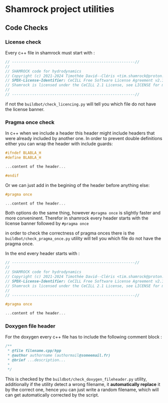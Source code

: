 # Shamrock project utilities

## Code Checks

### License check

Every c++ file in shamrock must start with :
```c++
// -------------------------------------------------------//
//
// SHAMROCK code for hydrodynamics
// Copyright (c) 2021-2024 Timothée David--Cléris <tim.shamrock@proton.me>
// SPDX-License-Identifier: CeCILL Free Software License Agreement v2.1
// Shamrock is licensed under the CeCILL 2.1 License, see LICENSE for more information
//
// -------------------------------------------------------//
```

if not the `buildbot/check_licencing.py` will tell you which file do not have the license banner.

### Pragma once check


In c++ when we include a header this header might include headers that were already included
by another one. In order to prevent double definitions either you can wrap the
header with include guards:
```c++
#ifndef BLABLA_H
#define BLABLA_H

...content of the header...

#endif
```
Or we can just add in the begining of the header before anything else:
```c++
#pragma once

...content of the header...
```

Both options do the same thing, however `#pragma once` is slightly faster and more conveninent.
Therefor in shamrock every header starts with the license banner followed by `#pragma once`

in order to check the correctness of pragma onces there is the `buildbot/check_pragma_once.py`
utility will tell you which file do not have the pragma once.

In the end every header starts with :

```c++
// -------------------------------------------------------//
//
// SHAMROCK code for hydrodynamics
// Copyright (c) 2021-2024 Timothée David--Cléris <tim.shamrock@proton.me>
// SPDX-License-Identifier: CeCILL Free Software License Agreement v2.1
// Shamrock is licensed under the CeCILL 2.1 License, see LICENSE for more information
//
// -------------------------------------------------------//

#pragma once

...content of the header...
```

### Doxygen file header

For the doxygen every c++ file has to include the following comment block :

```c++
/**
 * @file filename.cpp/hpp
 * @author authorname (authormail@someemail.fr)
 * @brief ...description...
 *
 */
```

This is checked by the `buildbot/check_doxygen_fileheader.py`
utility, additionally if the utility detect a wrong filename,
it **automatically replace** it by the correct one, hence you can just write a random filename,
which will can get automatically corrected by the script.
